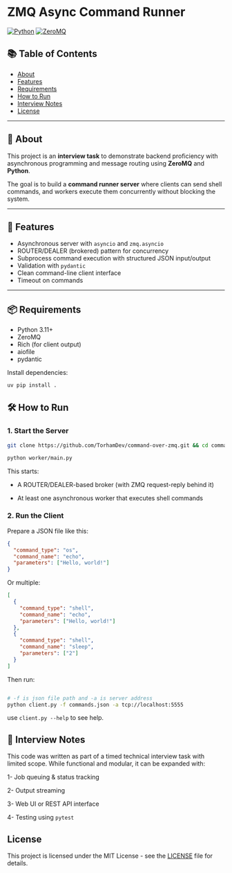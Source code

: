 # ZMQ Async Command Runner

[![Python](https://img.shields.io/badge/Python-3.11+-blue.svg)](https://www.python.org/)
[![ZeroMQ](https://img.shields.io/badge/ZeroMQ-Async-grey.svg)](https://zeromq.org/)

## 📚 Table of Contents

- [About](#-about)
- [Features](#-features)
- [Requirements](#-requirements)
- [How to Run](#-how-to-run)
- [Interview Notes](#-interview-notes)
- [License](#license)

---

## 📝 About

This project is an **interview task** to demonstrate backend proficiency with asynchronous programming and message routing using **ZeroMQ** and **Python**.

The goal is to build a **command runner server** where clients can send shell commands, and workers execute them concurrently without blocking the system.

---

## 🚀 Features

- Asynchronous server with `asyncio` and `zmq.asyncio`
- ROUTER/DEALER (brokered) pattern for concurrency
- Subprocess command execution with structured JSON input/output
- Validation with `pydantic`
- Clean command-line client interface
- Timeout on commands

---

## 📦 Requirements

- Python 3.11+
- ZeroMQ
- Rich (for client output)
- aiofile
- pydantic

Install dependencies:

```bash
uv pip install .
```

## 🛠️ How to Run

### 1. Start the Server

```bash
git clone https://github.com/TorhamDev/command-over-zmq.git && cd command-over-zmq

python worker/main.py
```

This starts:

- A ROUTER/DEALER-based broker (with ZMQ request-reply behind it)

- At least one asynchronous worker that executes shell commands

### 2. Run the Client

Prepare a JSON file like this:

```json
{
  "command_type": "os",
  "command_name": "echo",
  "parameters": ["Hello, world!"]
}
```

Or multiple:

```json
[
  {
    "command_type": "shell",
    "command_name": "echo",
    "parameters": ["Hello, world!"]
  },
  {
    "command_type": "shell",
    "command_name": "sleep",
    "parameters": ["2"]
  }
]
```

Then run:

```bash

# -f is json file path and -a is server address
python client.py -f commands.json -a tcp://localhost:5555

```

use `client.py --help` to see help.

## 🙋 Interview Notes

This code was written as part of a timed technical interview task with limited scope. While functional and modular, it can be expanded with:

1- Job queuing & status tracking

2- Output streaming

3- Web UI or REST API interface

4- Testing using `pytest`

## License

This project is licensed under the MIT License - see the [LICENSE](./LICENSE) file for details.
